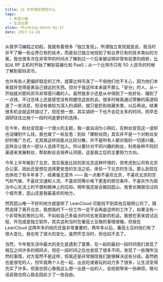 ```yaml
---
title: 21 岁的我在想些什么
tags:
  - 年度小结
  - 生活记录
alias: thinking-about-my-21
date: 2017-11-28
---
```


从我学习编程之初起，我就有着很多「独立发现」，所谓独立发现就是说，我当时并不了解一些业界已有的技术，而是自己独立地找到了和业界已有的技术类似的方案。我也很多次在非常早的时间点了解到过一个后来被证明非常有前景的趋势，比如从 RP 主机时开始了解到容器化和 PaaS；从一个比特币只有 50 人民币的时候了解到密码货币。

也许有些人更偏好稳定的工作，就算比特币涨了一千倍他们也不关心，因为他们本来就并觉得是离自己很远的东西。但对于我这样本来就不那么「安分」的人、从一开始就对密码货币非常感兴趣的人，虽然我多少还是从中得到了一些好处、赚到了一点钱，不过总体上还是感觉没有把握住这些机会。很多时候我通过零散的渠道知道了一些消息，但没有做较为深入的调研，就只是扔到收藏夹里，以后再说。结果很多机会就这样错过了，现在想一想，其实调研一下也不会花太多的时间，而早去调研往往比拖个一段时间是更好的选择。

在今年，粉丝变现是一个很火的主题，我一直自诩为小网红，在粉丝变现这一波却也没赚到什么钱，我也做了一些反思：到处「建粉丝团」其实并不是一个对粉丝友好的推广方式，尤其我这样技能点比较分散，并不是所有人都对我的一切感兴趣，这样会让很大一部分人选择不加入。所以要针对不同兴趣的粉丝，利用各种不同的渠道来发展粉丝，帮助粉丝去培养认同感，这是我之后的主要努力方向。

今年上半年搬到了北京，其实我是比较抗拒北京这种环境的，但考虑到公司有北京办公室，因此还是想在选择更安逸的生活之前，体验一下北京的生活。那么到现在也体验了有半年多了，结果毫无意外 —— 我一点都不喜欢北京，不喜欢北京的空气和气候、不喜欢交通和人流、不喜欢同等价格下更差的居住条件、不喜欢作为政治中心生活上的不便和精神上的压抑。明年我还是会搬回昆山，我曾长期居住过四个城市里，昆山还是我最喜欢的地方。

然而昆山唯一不好的地方就是除了 LeanCloud 可能找不到其他互联网公司了。既然选择了离开北京，我想我的下一份工作一定不会再是这样的工作了，如果没有一个非常有前景的公司，不如给自己多留点时间去发现新的机会。我想在家来尝试远程、外包或是独立软件，其实这和当时在番茄土豆做的事情很像。但我在 LeanCloud 这两年多的经历还是非常重要的，两年多以后，番茄土豆的他们有了很大变化、我也有了很大的变化，虽然怀念当时，但也回不去了。

当然，今年我生活中最大的变化是遇到了蛋黄，在一起的最初一段时间我们发现了相互之间许多的相同点，但在一段时间之后也发现了很多不同，发现了一些理所当然的事情，对方竟然不是这样，但我还是非常相信我们能够解决这些分歧。虽然她也是很宅的人，但毕竟两个人在一起，出去吃或者玩的动力多了很多，让生活变得充实了许多。但我也担心像我这么想一出是一出的人，会给她带来一些麻烦，换句话说我也担心我会因此少了一些自由。
